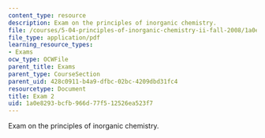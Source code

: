 ```yaml
---
content_type: resource
description: Exam on the principles of inorganic chemistry.
file: /courses/5-04-principles-of-inorganic-chemistry-ii-fall-2008/1a0e8293bcfb966d77f512526ea523f7_exam2.pdf
file_type: application/pdf
learning_resource_types:
- Exams
ocw_type: OCWFile
parent_title: Exams
parent_type: CourseSection
parent_uid: 428c0911-b4a9-dfbc-02bc-4209dbd31fc4
resourcetype: Document
title: Exam 2
uid: 1a0e8293-bcfb-966d-77f5-12526ea523f7
---
```

Exam on the principles of inorganic chemistry.

